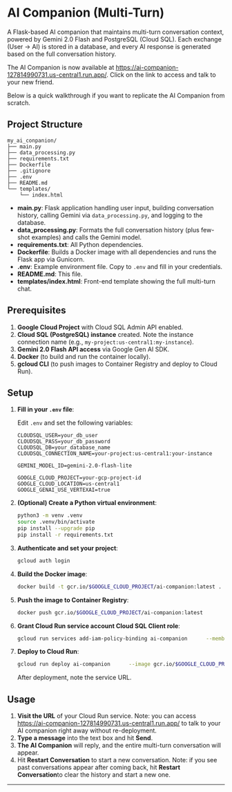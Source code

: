 # AI Companion (Multi-Turn)

A Flask-based AI companion that maintains multi-turn conversation context, powered by Gemini 2.0 Flash and PostgreSQL (Cloud SQL). Each exchange (User → AI) is stored in a database, and every AI response is generated based on the full conversation history.

The AI Companion is now available at https://ai-companion-127814990731.us-central1.run.app/. Click on the link to access and talk to your new friend. 

Below is a quick walkthrough if you want to replicate the AI Companion from scratch.

## Project Structure

```
my_ai_conpanion/
├── main.py
├── data_processing.py
├── requirements.txt
├── Dockerfile
├── .gitignore
├── .env
├── README.md
└── templates/
    └── index.html
```

- **main.py**: Flask application handling user input, building conversation history, calling Gemini via `data_processing.py`, and logging to the database.
- **data_processing.py**: Formats the full conversation history (plus few-shot examples) and calls the Gemini model.
- **requirements.txt**: All Python dependencies.
- **Dockerfile**: Builds a Docker image with all dependencies and runs the Flask app via Gunicorn.
- **.env**: Example environment file. Copy to `.env` and fill in your credentials.
- **README.md**: This file.
- **templates/index.html**: Front-end template showing the full multi-turn chat.

## Prerequisites

1. **Google Cloud Project** with Cloud SQL Admin API enabled.
2. **Cloud SQL (PostgreSQL) instance** created. Note the instance connection name (e.g., `my-project:us-central1:my-instance`).
3. **Gemini 2.0 Flash API access** via Google Gen AI SDK.
4. **Docker** (to build and run the container locally).
5. **gcloud CLI** (to push images to Container Registry and deploy to Cloud Run).

## Setup

1. **Fill in your `.env` file**:

   Edit `.env` and set the following variables:

   ```
   CLOUDSQL_USER=your_db_user
   CLOUDSQL_PASS=your_db_password
   CLOUDSQL_DB=your_database_name
   CLOUDSQL_CONNECTION_NAME=your-project:us-central1:your-instance

   GEMINI_MODEL_ID=gemini-2.0-flash-lite

   GOOGLE_CLOUD_PROJECT=your-gcp-project-id
   GOOGLE_CLOUD_LOCATION=us-central1
   GOOGLE_GENAI_USE_VERTEXAI=true
   ```

2. **(Optional) Create a Python virtual environment**:

   ```bash
   python3 -m venv .venv
   source .venv/bin/activate
   pip install --upgrade pip
   pip install -r requirements.txt
   ```

1. **Authenticate and set your project**:

   ```bash
   gcloud auth login

   ```

2. **Build the Docker image**:

   ```bash
   docker build -t gcr.io/$GOOGLE_CLOUD_PROJECT/ai-companion:latest .
   ```

3. **Push the image to Container Registry**:

   ```bash
   docker push gcr.io/$GOOGLE_CLOUD_PROJECT/ai-companion:latest
   ```

4. **Grant Cloud Run service account Cloud SQL Client role**:

   ```bash
   gcloud run services add-iam-policy-binding ai-companion      --member="serviceAccount:$(gcloud run services describe ai-companion --platform managed --region us-central1 --format 'value(spec.template.spec.serviceAccount)')"      --role="roles/cloudsql.client"
   ```

5. **Deploy to Cloud Run**:

   ```bash
   gcloud run deploy ai-companion      --image gcr.io/$GOOGLE_CLOUD_PROJECT/ai-companion:latest      --platform managed      --region us-central1      --allow-unauthenticated      --update-env-vars CLOUDSQL_USER=$CLOUDSQL_USER,CLOUDSQL_PASS=$CLOUDSQL_PASS,CLOUDSQL_DB=$CLOUDSQL_DB,CLOUDSQL_CONNECTION_NAME=$CLOUDSQL_CONNECTION_NAME,GEMINI_MODEL_ID=$GEMINI_MODEL_ID,GOOGLE_CLOUD_PROJECT=$GOOGLE_CLOUD_PROJECT,GOOGLE_CLOUD_LOCATION=$GOOGLE_CLOUD_LOCATION,GOOGLE_GENAI_USE_VERTEXAI=$GOOGLE_GENAI_USE_VERTEXAI
   ```

   After deployment, note the service URL.

## Usage

1. **Visit the URL** of your Cloud Run service. Note: you can access https://ai-companion-127814990731.us-central1.run.app/ to talk to your AI companion right away without re-deployment.
2. **Type a message** into the text box and hit **Send**.
3. **The AI Companion** will reply, and the entire multi-turn conversation will appear.
4. Hit **Restart Conversation** to start a new conversation. Note: if you see past conversations appear after coming back, hit **Restart Conversation**to clear the history and start a new one.

---